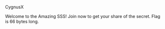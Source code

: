 CygnusX

Welcome to the Amazing SSS! Join now to get your share of the secret. Flag is 66 bytes long.
